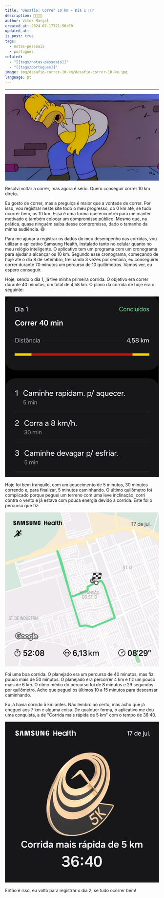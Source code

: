 ```yaml
---
title: "Desafio: Correr 10 km - Dia 1 🏃💨"
description: 🏃💨💨💨
author: Vítor Marçal
created_at: 2024-07-17T21:56:00
updated_at: 
is_post: true
tags:
  - notas-pessoais
  - portugues
related:
  - "[[tags/notas-pessoais]]"
  - "[[tags/portugues]]"
image: img/desafio-correr-10-km/desafio-correr-10-km.jpg
language: pt
---
```

----

![Desafio: Correr 10 km](img/desafio-correr-10-km/desafio-correr-10-km.jpg)

Resolvi voltar a correr, mas agora é sério. Quero conseguir correr 10 km direto.

Eu gosto de correr, mas a preguiça é maior que a vontade de correr. Por isso, vou registrar neste site todo o meu progresso, do 0 km até, se tudo ocorrer bem, os 10 km. Essa é uma forma que encontrei para me manter motivado e também colocar um compromisso público. Mesmo que, na prática, quase ninguém saiba desse compromisso, dado o tamanho da minha audiência. 😅

Para me ajudar a registrar os dados do meu desempenho nas corridas, vou utilizar o aplicativo Samsung Health, instalado tanto no celular quanto no meu relógio inteligente. O aplicativo tem um programa com um cronograma para ajudar a alcançar os 10 km. Segundo esse cronograma, começando de hoje até o dia 8 de setembro, treinando 3 vezes por semana, eu conseguirei correr durante 70 minutos um percurso de 10 quilômetros. Vamos ver, eu espero conseguir.

Hoje, sendo o dia 1, já tive minha primeira corrida. O objetivo era correr durante 40 minutos, um total de 4,58 km. O plano da corrida de hoje era o seguinte:

![Cronograma do treino do dia 1](img/desafio-correr-10-km/desafio-correr-10-km-dia-1-n1.jpeg)

Hoje foi bem tranquilo, com um aquecimento de 5 minutos, 30 minutos correndo e, para finalizar, 5 minutos caminhando. O último quilômetro foi complicado porque peguei um terreno com uma leve inclinação, corri contra o vento e já estava com pouca energia devido à corrida. Este foi o percurso que fiz:

![Percurso feito do treino do dia 1](img/desafio-correr-10-km/desafio-correr-10-km-dia-1-n2.jpeg)

Foi uma boa corrida. O planejado era um percurso de 40 minutos, mas fiz pouco mais de 50 minutos. O planejado era percorrer 4 km e fiz um pouco mais de 6 km. O ritmo médio do percurso foi de 8 minutos e 29 segundos por quilômetro. Acho que peguei os últimos 10 a 15 minutos para descansar caminhando.

Eu já havia corrido 5 km antes. Não lembro ao certo, mas acho que já cheguei aos 7 km e alguma coisa. De qualquer forma, o aplicativo me deu uma conquista, a de "Corrida mais rápida de 5 km" com o tempo de 36:40.

![Selo corrida mais rápida de 5 km em 36:40 ](img/desafio-correr-10-km/desafio-correr-10-km-dia-1-n3.jpeg)

Então é isso, eu volto para registrar o dia 2, se tudo ocorrer bem!